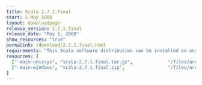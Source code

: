 ```yaml
---
title: Scala 2.7.1.final
start: 5 May 2008
layout: downloadpage
release_version: 2.7.1.final
release_date: "May 5, 2008"
show_resources: "true"
permalink: /download/2.7.1.final.html
requirements: "This Scala software distribution can be installed on any Unix-like or Windows system. It requires the Java runtime version 1.6 or later, which can be downloaded <a href='http://www.java.com/'>here</a>."
resources: [
  ["-main-unixsys", "scala-2.7.1.final.tar.gz",             "/files/archive/scala-2.7.1.final.tar.gz",                "Mac OS X, Unix, Cygwin",  "13 MB"],
  ["-main-windows", "scala-2.7.1.final.zip",                "/files/archive/scala-2.7.1.final.zip",                   "Windows",                 "13 MB"]
]
---
```




